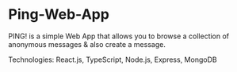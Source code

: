 # Ping-Web-App

PING! is a simple Web App that allows you to browse a collection of anonymous messages & also create a message.


Technologies: React.js, TypeScript, Node.js, Express, MongoDB
